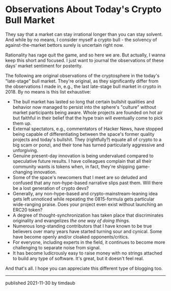 # Observations About Today's Crypto Bull Market

They say that a market can stay irrational longer than you can stay solvent.
And while by no means, I consider myself a crypto bull - the solvency of
against-the-market bettors surely is uncertain right now.

Rationality has rage quit the game, and so here we are. But actually, I wanna
keep this short and focused. I just want to journal the observations of these
days' market sentiment for posterity.

The following are original observations of the cryptosphere in the today's
"late-stage" bull market. They're original, as they significantly differ from
the observations I made in, e.g., the last late-stage bull market in crypto in 2018. By no means is this list exhaustive:

- The bull market has lasted so long that certain bullshit qualities and
  behavior now managed to persist into the sphere's "culture" without market
  participants being aware. Whole projects are founded on hot air but faithful
  in their belief that the hype train will eventually come to pick them up.
- External spectators, e.g., commentators of Hacker News, have stopped being
  capable of differentiating between the space's former quality projects and
  today's bullshit. They (rightfully?) equate all of crypto to a big scam or
  ponzi, and their tone has turned particularly aggressive and unforgiving.
- Genuine present-day innovation is being undervalued compared to speculative
  future results. I have colleagues complain that all their community wants is
  tokens when, in fact, they're shipping game-changing innovation.
- Some of the space's newcomers that I meet are so deluded and confused that
  any non-hype-based narrative slips past them. Will there be a lost generation
  of crypto devs?
- Generally, any non-hype-based and crypto-mainstream-leaning idea gets left
  unnoticed while repeating the 0815-formula gets particular wide-ranging
  praise. Does your project even exist without launching an ERC20 token?
- A degree of thought-synchronization has taken place that discriminates
  originality and evangelizes _the one way of doing things._
- Numerous long-standing contributors that I have known to be true believers
  over many years have started turning sour and cynical. Some have become
  openly and/or cloaked opponents/critics.
- For everyone, including experts in the field, it continues to become more
  challenging to separate noise from signal.
- It has become ludicrously easy to raise money with no strings attached to
  build any type of software. It's great, but it doesn't feel real.

And that's all. I hope you can appreciate this different type of blogging too.

---

published 2021-11-30 by timdaub
